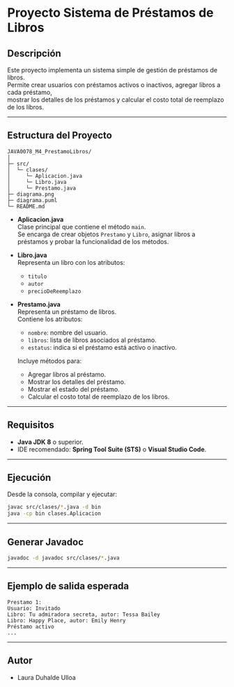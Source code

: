 # Proyecto Sistema de Préstamos de Libros

## Descripción
Este proyecto implementa un sistema simple de gestión de préstamos de libros.  
Permite crear usuarios con préstamos activos o inactivos, agregar libros a cada préstamo,  
mostrar los detalles de los préstamos y calcular el costo total de reemplazo de los libros.

---
## Estructura del Proyecto

```
JAVA0078_M4_PrestamoLibros/
│
├─ src/
│  └─ clases/
│     └─ Aplicacion.java
│     └─ Libro.java
│     └─ Prestamo.java
├─ diagrama.png
├─ diagrama.puml
└─ README.md
```

- **Aplicacion.java**  
  Clase principal que contiene el método `main`.  
  Se encarga de crear objetos `Prestamo` y `Libro`, asignar libros a préstamos y probar la funcionalidad de los métodos.

- **Libro.java**  
  Representa un libro con los atributos:
  - `titulo`
  - `autor`
  - `precioDeReemplazo`

- **Prestamo.java**  
  Representa un préstamo de libros.  
  Contiene los atributos:
  - `nombre`: nombre del usuario.
  - `libros`: lista de libros asociados al préstamo.
  - `estatus`: indica si el préstamo está activo o inactivo.  

  Incluye métodos para:
  - Agregar libros al préstamo.
  - Mostrar los detalles del préstamo.
  - Mostrar el estado del préstamo.
  - Calcular el costo total de reemplazo de los libros.

---
## Requisitos
- **Java JDK 8** o superior.
- IDE recomendado: **Spring Tool Suite (STS)** o **Visual Studio Code**.

---
## Ejecución
Desde la consola, compilar y ejecutar:

```bash
javac src/clases/*.java -d bin
java -cp bin clases.Aplicacion
```

---
## Generar Javadoc

```bash
javadoc -d javadoc src/clases/*.java
```

---
## Ejemplo de salida esperada
```
Prestamo 1:
Usuario: Invitado
Libro: Tu admiradora secreta, autor: Tessa Bailey
Libro: Happy Place, autor: Emily Henry
Préstamo activo
...
```

---
## Autor
- Laura Duhalde Ulloa
